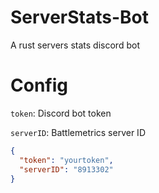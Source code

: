 # ServerStats-Bot
 A rust servers stats discord bot
 [](https://cdn.discordapp.com/attachments/445540478780440576/771562955518902292/unknown.png)

# Config

`token`: Discord bot token 

`serverID`: Battlemetrics server ID

```json
{
  "token": "yourtoken",
  "serverID": "8913302"
}
```
